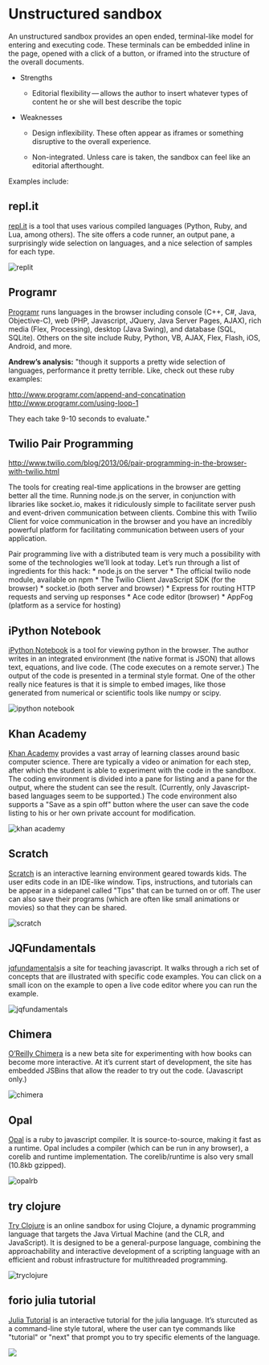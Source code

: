 Unstructured sandbox
====================

An unstructured sandbox provides an open ended, terminal-like model for
entering and executing code. These terminals can be embedded inline in
the page, opened with a click of a button, or iframed into the structure
of the overall documents.

-   Strengths

    -   Editorial flexibility — allows the author to insert whatever
        types of content he or she will best describe the topic

-   Weaknesses

    -   Design inflexibility. These often appear as iframes or something
        disruptive to the overall experience.

    -   Non-integrated. Unless care is taken, the sandbox can feel like
        an editorial afterthought.

Examples include:

repl.it
-------

[repl.it](http://repl.it/) is a tool that uses various compiled
languages (Python, Ruby, and Lua, among others). The site offers a code
runner, an output pane, a surprisingly wide selection on languages, and
a nice selection of samples for each type.

![replit](images/replit.png)

Programr
--------

[Programr](http://www.programr.com/) runs languages in the browser
including console (C++, C\#, Java, Objective-C), web (PHP, Javascript,
JQuery, Java Server Pages, AJAX), rich media (Flex, Processing), desktop
(Java Swing), and database (SQL, SQLite). Others on the site include
Ruby, Python, VB, AJAX, Flex, Flash, iOS, Android, and more.

**Andrew’s analysis:** "though it supports a pretty wide selection of
languages, performance it pretty terrible. Like, check out these ruby
examples:

<http://www.programr.com/append-and-concatination>
<http://www.programr.com/using-loop-1>

They each take 9-10 seconds to evaluate."

Twilio Pair Programming
-----------------------

<http://www.twilio.com/blog/2013/06/pair-programming-in-the-browser-with-twilio.html>

The tools for creating real-time applications in the browser are getting
better all the time. Running node.js on the server, in conjunction with
libraries like socket.io, makes it ridiculously simple to facilitate
server push and event-driven communication between clients. Combine this
with Twilio Client for voice communication in the browser and you have
an incredibly powerful platform for facilitating communication between
users of your application.

Pair programming live with a distributed team is very much a possibility
with some of the technologies we’ll look at today. Let’s run through a
list of ingredients for this hack: \* node.js on the server \* The
official twilio node module, available on npm \* The Twilio Client
JavaScript SDK (for the browser) \* socket.io (both server and browser)
\* Express for routing HTTP requests and serving up responses \* Ace
code editor (browser) \* AppFog (platform as a service for hosting)

iPython Notebook
----------------

[iPython Notebook](http://ipython.org/notebook.html) is a tool for
viewing python in the browser. The author writes in an integrated
environment (the native format is JSON) that allows text, equations, and
live code. (The code executes on a remote server.) The output of the
code is presented in a terminal style format. One of the other really
nice features is that it is simple to embed images, like those generated
from numerical or scientific tools like numpy or scipy.

![ipython notebook](images/ipython_notebook.png)

Khan Academy
------------

[Khan Academy](https://www.khanacademy.org) provides a vast array of
learning classes around basic computer science. There are typically a
video or animation for each step, after which the student is able to
experiment with the code in the sandbox. The coding environment is
divided into a pane for listing and a pane for the output, where the
student can see the result. (Currently, only Javascript-based languages
seem to be supported.) The code environment also supports a "Save as a
spin off" button where the user can save the code listing to his or her
own private account for modification.

![khan academy](images/khan_academy.png)

Scratch
-------

[Scratch](http://scratch.mit.edu/projects/editor/?tip_bar=getStarted) is
an interactive learning environment geared towards kids. The user edits
code in an IDE-like window. Tips, instructions, and tutorials can be
appear in a sidepanel called "Tips" that can be turned on or off. The
user can also save their programs (which are often like small animations
or movies) so that they can be shared.

![scratch](images/scratch.png)

JQFundamentals
--------------

[jqfundamentals](http://jqfundamentals.com/)is a site for teaching
javascript. It walks through a rich set of concepts that are illustrated
with specific code examples. You can click on a small icon on the
example to open a live code editor where you can run the example.

![jqfundamentals](images/jqfundamentals.png)

Chimera
-------

[O’Reilly Chimera](http://chimera.labs.oreilly.com/) is a new beta site
for experimenting with how books can become more interactive. At it’s
current start of development, the site has embedded JSBins that allow
the reader to try out the code. (Javascript only.)

![chimera](images/chimera.png)

Opal
----

[Opal](http://opalrb.org/) is a ruby to javascript compiler. It is
source-to-source, making it fast as a runtime. Opal includes a compiler
(which can be run in any browser), a corelib and runtime implementation.
The corelib/runtime is also very small (10.8kb gzipped).

![opalrb](images/opalrb.png)

try clojure
-----------

[Try Clojure](http://tryclj.com/) is an online sandbox for using
Clojure, a dynamic programming language that targets the Java Virtual
Machine (and the CLR, and JavaScript). It is designed to be a
general-purpose language, combining the approachability and interactive
development of a scripting language with an efficient and robust
infrastructure for multithreaded programming.

![tryclojure](images/tryclojure.png)

forio julia tutorial
--------------------

[Julia Tutorial](http://forio.com/julia/repl/) is an interactive
tutorial for the julia language. It’s sturcuted as a command-line style
tutoral, where the user can tye commands like "tutorial" or "next" that
prompt you to try specific elements of the language.

![](images/golang_forio_tutorial.png)
